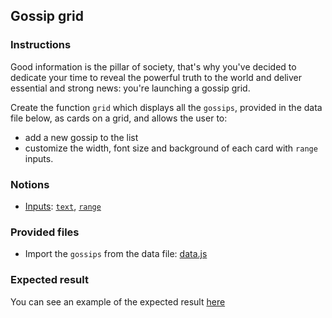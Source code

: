 ## Gossip grid

### Instructions

Good information is the pillar of society, that's why you've decided to dedicate your time to reveal the powerful truth to the world and deliver essential and strong news: you're launching a gossip grid.

Create the function `grid` which displays all the `gossips`, provided in the data file below, as cards on a grid, and allows the user to:

- add a new gossip to the list
- customize the width, font size and background of each card with `range` inputs.

### Notions

- [Inputs](https://developer.mozilla.org/en-US/docs/Web/HTML/Element/Input): [`text`](https://developer.mozilla.org/en-US/docs/Web/HTML/Element/input/text), [`range`](https://developer.mozilla.org/en-US/docs/Web/HTML/Element/input/range)

### Provided files

- Import the `gossips` from the data file: [data.js](./data.js)

### Expected result

You can see an example of the expected result [here](https://youtu.be/nbR2eHBqTxU)
